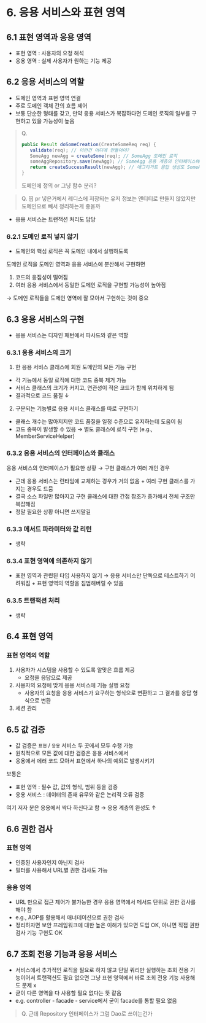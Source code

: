 # 6. 응용 서비스와 표현 영역

## 6.1 표현 영역과 응용 영역
* 표현 영역 : 사용자의 요청 해석
* 응용 영역 : 실제 사용자가 원하는 기능 제공

## 6.2 응용 서비스의 역할
* 도메인 영역과 표현 영역 연결
* 주로 도메인 객체 간의 흐름 제어
* 보통 단순한 형태를 갖고, 만약 응용 서비스가 복잡하다면 도메인 로직의 일부를 구현하고 있을 가능성이 높음

> Q.
>```java
>public Result doSomeCreation(CreateSomeReq req) {
>    validate(req); // 이런건 어디에 만들어야?
>    SomeAgg newAgg = createSome(req); // SomeAgg 도메인 로직
>    someAggRepository.save(newAgg); // SomeAgg 응용 계층의 인터페이스에
>    return createSuccessResult(newAgg); // 애그리거트 응답 생성도 SomeAgg 도메인 로직?
>}
>```
> 도메인에 정의 or 그냥 함수 분리?

> Q. 띱 pr 넣은거에서 레디스에 저장되는 유저 정보는 엔티티로 만들지 않았지만 도메인으로 빼서 정리하는게 좋을까

* 응용 서비스는 트랜잭션 처리도 담당
### 6.2.1 도메인 로직 넣지 않기
* 도메인의 핵심 로직은 꼭 도메인 내에서 실행하도록

도메인 로직을 도메인 영역과 응용 서비스에 분산해서 구현하면
1. 코드의 응집성이 떨어짐
2. 여러 응용 서비스에서 동일한 도메인 로직을 구현할 가능성이 높아짐

&rarr; 도메인 로직들을 도메인 영역에 잘 모아서 구현하는 것이 중요

## 6.3 응용 서비스의 구현
* 응용 서비스는 디자인 패턴에서 파사드와 같은 역할
### 6.3.1 응용 서비스의 크기
1. 한 응용 서비스 클래스에 회원 도메인의 모든 기능 구현
* 각 기능에서 동일 로직에 대한 코드 중복 제거 가능
* 서비스 클래스의 크기가 커지고, 연관성이 적은 코드가 함께 위치하게 됨
* 결과적으로 코드 품질 &darr;
2. 구분되는 기능별로 응용 서비스 클래스를 따로 구현하기
* 클래스 개수는 많아지지만 코드 품질을 일정 수준으로 유지하는데 도움이 됨
* 코드 중복이 발생할 수 있음 &rarr; 별도 클래스에 로직 구현 (e.g., MemberServiceHelper)
### 6.3.2 응용 서비스의 인터페이스와 클래스
응용 서비스의 인터페이스가 필요한 상황 &rarr; 구현 클래스가 여러 개인 경우
* 근데 응용 서비스는 런타임에 교체하는 경우가 거의 없음 + 여러 구현 클래스를 가지는 경우도 드뭄
* 결국 소스 파일만 많아지고 구현 클래스에 대한 간접 참조가 증가해서 전체 구조만 복잡해짐
* 정말 필요한 상황 아니면 쓰지말길
### 6.3.3 메서드 파라미터와 값 리턴
* 생략
### 6.3.4 표현 영역에 의존하지 않기
* 표현 영역과 관련된 타입 사용하지 않기 &rarr; 응용 서비스만 단독으로 테스트하기 어려워짐 + 표현 영역의 역할을 침범해버릴 수 있음
### 6.3.5 트랜잭션 처리
* 생략

## 6.4 표현 영역
### 표현 영역의 역할
1. 사용자가 시스템을 사용할 수 있도록 알맞은 흐름 제공
    * 요청을 응답으로 제공
2. 사용자의 요청에 맞게 응용 서비스에 기능 실행 요청
    * 사용자의 요청을 응용 서비스가 요구하는 형식으로 변환하고 그 결과를 응답 형식으로 변환
3. 세션 관리

## 6.5 값 검증
* 값 검증은 `표현` / `응용` 서비스 두 곳에서 모두 수행 가능
* 원칙적으로 모든 값에 대한 검증은 응용 서비스에서
* 응용에서 에러 코드 모아서 표현에서 하나의 예외로 발생시키기

보통은
* 표현 영역 : 필수 값, 값의 형식, 범위 등을 검증
* 응용 서비스 : 데이터의 존재 유무와 같은 논리적 오류 검증

여기 저자 분은 응용에서 싹다 하신다고 함 &rarr; 응용 계층의 완성도 &uarr;

## 6.6 권한 검사
### 표현 영역
* 인증된 사용자인지 아닌지 검사
* 필터를 사용해서 URL별 권한 검사도 가능
### 응용 영역
* URL 만으로 접근 제어가 불가능한 경우 응용 영역에서 메서드 단위로 권한 검사를 해야 함
* e.g., AOP를 활용해서 애너테이션으로 권한 검사
* 정리하자면 보안 프레임워크에 대한 높은 이해가 있으면 도입 OK, 아니면 직접 권한 검사 기능 구현도 OK

## 6.7 조회 전용 기능과 응용 서비스
* 서비스에서 추가적인 로직을 필요로 하지 않고 단일 쿼리만 실행하는 조회 전용 기능이어서 트랜잭션도 필요 없으면 그냥 표현 영역에서 바로 조회 전용 기능 사용해도 문제 x
* 굳이 다른 영역을 다 사용할 필요 없다는 뜻 같음
* e.g. controller - facade - service에서 굳이 facade를 통할 필요 없음

> Q. 근데 Repository 인터페이스가 그럼 Dao로 쓰이는건가